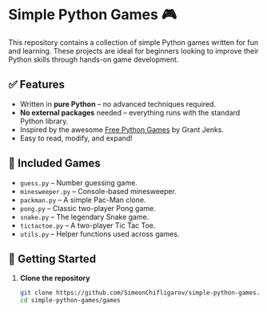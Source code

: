 # Simple Python Games 🎮

This repository contains a collection of simple Python games written for fun and learning. These projects are ideal for
beginners looking to improve their Python skills through hands-on game development.

## ✅ Features

- Written in **pure Python** – no advanced techniques required.
- **No external packages** needed – everything runs with the standard Python library.
- Inspired by the awesome [Free Python Games](https://github.com/grantjenks/free-python-games) by Grant Jenks.
- Easy to read, modify, and expand!

## 📂 Included Games

- `guess.py` – Number guessing game.
- `minesweeper.py` – Console-based minesweeper.
- `packman.py` – A simple Pac-Man clone.
- `pong.py` – Classic two-player Pong game.
- `snake.py` – The legendary Snake game.
- `tictactoe.py` – A two-player Tic Tac Toe.
- `utils.py` – Helper functions used across games.

## 🚀 Getting Started

1. **Clone the repository**
   ```bash
   git clone https://github.com/SimeonChifligarov/simple-python-games.git
   cd simple-python-games/games
